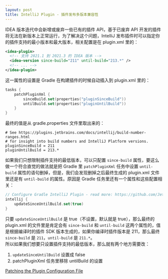 ```yaml
---
layout: post
title: IntelliJ Plugin - 插件发布多版本兼容性
---
```

IDEA 版本迭代中会新增或废弃一些已有的插件 API，基于已废弃 API 开发的插件将无法在新版本上正常运行，为了解决这个问题，IntelliJ 发布插件时可以指定你的插件支持的最小版本和最大版本，相关配置是在 plugin.xml 里的：
```xml
<idea-plugin>
  <!-- 支持 2021.1 到 2021.3 的 IDEA 版本 -->
  <idea-version since-build="211" until-build="213.*" />
  <!-- ... -->
</idea-plugin>
```
这一属性的设置是 Gradle 在构建插件的时候自动插入到 plugin.xml 里的：
```kotlin
tasks {
    patchPluginXml {
        sinceBuild.set(properties("pluginSinceBuild"))
        untilBuild.set(properties("pluginUntilBuild"))
    }
}
```
最终的值是从 gradle.properties 文件里取出来的：
```
# See https://plugins.jetbrains.com/docs/intellij/build-number-ranges.html
# for insight into build numbers and IntelliJ Platform versions.
pluginSinceBuild = 211
pluginUntilBuild = 213.*
```
如果我们只想限制插件支持的最低版本，可以只配置 `since-build` 属性，要这么做一个符合直觉的做法就是把 Gradle 里 `patchPluginXml` 任务中设置 `until-build` 属性的语句删掉，但是，我们会发现删掉之后最终生成的 plugin.xml 文件里还是有 `until-build` 的属性。原因是 Gradle 任务里还有一个属性和这些配置相关：
```kotlin
// Configure Gradle IntelliJ Plugin - read more: https://github.com/JetBrains/gradle-intellij-plugin
intellij {
    updateSinceUntilBuild.set(true)
}
```
只要 `updateSinceUntilBuild` 是 true（不设置，默认就是 true），那么最终的 plugin.xml  的文件里是肯定会有 `since-build` 和 `until-build` 这两个属性的，值是根据编译时的插件 SDK 版本生成的，如果你编译时插件版本是 211，那么最终 `since-build` 是 `211`，`until-build` 是 `211.*`。<br />所以如果我们想要只设置插件支持的最低版本，那么就有两个地方需要改：

1. `updateSinceUntilBuild` 设置成 false
1. patchPluginXml 任务里移除 untilBuild 的设置

[Patching the Plugin Configuration File](https://plugins.jetbrains.com/docs/intellij/gradle-guide.html#patching-the-plugin-configuration-file)

